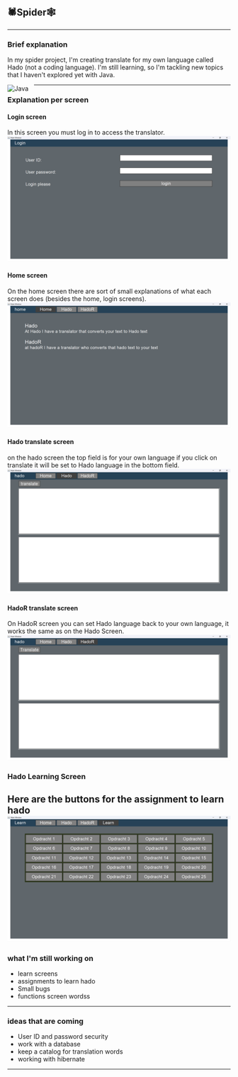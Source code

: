 ## 🕷️Spider🕸️ 

---
### Brief explanation

In my spider project, I'm creating translate for my own language called Hado (not a coding language). 
I'm still learning, so I'm tackling new topics that I haven't explored yet with Java.

<img align="left" alt="Java" width="50px" style="padding-right:10px;" src="https://cdn.jsdelivr.net/gh/devicons/devicon/icons/java/java-original.svg"/>




---
### Explanation per screen

#### Login screen 
In this screen you must log in to access the translator.
![Login_Screen.png](Img/Login_Screen.png)

#### Home screen
On the home screen there are sort of small 
explanations of what each screen does (besides the home, login screens).
![Home_Screen.png](Img/Home_Screen.png)

#### Hado translate screen
on the hado screen the top field is for your own language if you click on translate 
it will be set to Hado language in the bottom field.
![Hado_Screen.png](Img/Hado_Screen.png)

#### HadoR translate screen
On HadoR screen you can set Hado language back to your own language,
it works the same as on the Hado Screen.
![HadoR_Screen.png](Img/HadoR_Screen.png)

### Hado Learning Screen
Here are the buttons for the assignment to learn hado
![Hado_Learn_Screen.png](Img/Hado_Learn_Screen.png)
---
### what I'm still working on
- learn screens
- assignments to learn hado
- Small bugs
- functions screen wordss
---
### ideas that are coming
- User ID and password security
- work with a database
- keep a catalog for translation words
- working with hibernate
---


    






